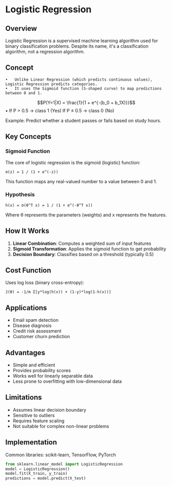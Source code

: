 # Logistic Regression

## Overview
Logistic Regression is a supervised machine learning algorithm used for binary classification problems. Despite its name, it's a classification algorithm, not a regression algorithm.

## Concept
	•	Unlike Linear Regression (which predicts continuous values), Logistic Regression predicts categories.
	•	It uses the Sigmoid function (S-shaped curve) to map predictions between 0 and 1.

$$P(Y=1|X) = \frac{1}{1 + e^{-(b_0 + b_1X)}}$$
	•	If P > 0.5 → class 1 (Yes)
If P ≤ 0.5 → class 0 (No)

Example: Predict whether a student passes or fails based on study hours.

## Key Concepts

### Sigmoid Function
The core of logistic regression is the sigmoid (logistic) function:
```
σ(z) = 1 / (1 + e^(-z))
```
This function maps any real-valued number to a value between 0 and 1.

### Hypothesis
```
h(x) = σ(θ^T x) = 1 / (1 + e^(-θ^T x))
```
Where θ represents the parameters (weights) and x represents the features.

## How It Works
1. **Linear Combination**: Computes a weighted sum of input features
2. **Sigmoid Transformation**: Applies the sigmoid function to get probability
3. **Decision Boundary**: Classifies based on a threshold (typically 0.5)

## Cost Function
Uses log loss (binary cross-entropy):
```
J(θ) = -1/m Σ[y*log(h(x)) + (1-y)*log(1-h(x))]
```

## Applications
- Email spam detection
- Disease diagnosis
- Credit risk assessment
- Customer churn prediction

## Advantages
- Simple and efficient
- Provides probability scores
- Works well for linearly separable data
- Less prone to overfitting with low-dimensional data

## Limitations
- Assumes linear decision boundary
- Sensitive to outliers
- Requires feature scaling
- Not suitable for complex non-linear problems

## Implementation
Common libraries: scikit-learn, TensorFlow, PyTorch

```python
from sklearn.linear_model import LogisticRegression
model = LogisticRegression()
model.fit(X_train, y_train)
predictions = model.predict(X_test)
```